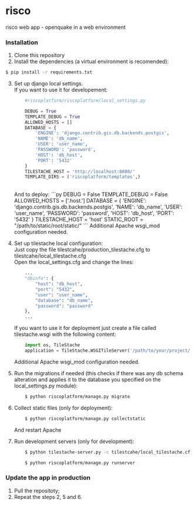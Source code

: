 # risco
risco web app - openquake in a web environment

### Installation

1. Clone this repository
2. Install the dependencies (a virtual environment is recomended):
```sh
$ pip install -r requirements.txt
```

3. Set up django local settings. <br>
    If you want to use it for developement: <br>
    ```py
        #riscoplatform/riscoplatform/local_settings.py
    
        DEBUG = True
        TEMPLATE_DEBUG = True
        ALLOWED_HOSTS = []
        DATABASE = {
            'ENGINE': 'django.contrib.gis.db.backends.postgis',
            'NAME': 'db_name',
            'USER': 'user_name',
            'PASSWORD': 'password',
            'HOST': 'db_host',
            'PORT': '5432'
        }
        TILESTACHE_HOST = 'http://localhost:8080/'
        TEMPLATE_DIRS = ('riscoplatform/templates',)
    ```
    <br>
    And to deploy:
    ```py
        DEBUG = False
        TEMPLATE_DEBUG = False
        ALLOWED_HOSTS = ['.host.']
        DATABASE = {
            'ENGINE': 'django.contrib.gis.db.backends.postgis',
            'NAME': 'db_name',
            'USER': 'user_name',
            'PASSWORD': 'password',
            'HOST': 'db_host',
            'PORT': '5432'
        }
        TILESTACHE_HOST = 'host'
        STATIC_ROOT = "/path/to/static/root/static/"
    ```
    Additional Apache wsgi_mod configuration needed.
    
4. Set up tilestache local configuration:<br>
    Just copy the file tilestcahe/production_tilestache.cfg to tilestcahe/local_tilestache.cfg<br>
    Open the local_settings.cfg and change the lines:
    
    ```py
        ...
        "dbinfo": {
            "host": "db_host",
            "port": "5432",
            "user": "user_name",
            "database": "db_name",
            "password": "password"
        },
        ...
    ```
    If you want to use it for deployment just create a file called tilestache.wsgi with the following content:
    ```py
        import os, TileStache
        application = TileStache.WSGITileServer('/path/to/your/project/tilestache/local_tilestache.cfg')
    ```
    Additional Apache wsgi_mod configuration needed.

5. Run the migrations if needed (this checks if there was any db schema alteration and applies it to the database you specified on the local_settings.py module):
    ```sh
        $ python riscoplatform/manage.py migrate
    ```
    
6. Collect static files (only for deployment):
    ```sh
        $ python riscoplatform/manage.py collectstatic
    ```
    And restart Apache
    
7. Run development servers (only for development):
    ```sh
        $ python tilestache-server.py -c tilestcahe/local_tilestache.cfg
    ```
    ```sh
        $ python riscoplatform/manage.py runserver
    ```
    
    
### Update the app in production

1. Pull the repositoty;
2. Repeat the steps 2, 5 and 6.
    
